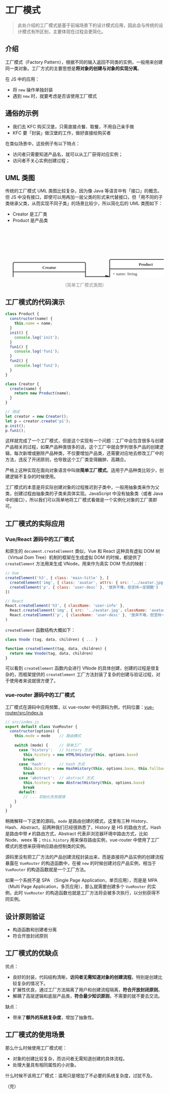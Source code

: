# 工厂模式

> 此处介绍的工厂模式是基于前端场景下的设计模式应用，因此会与传统的设计模式有所区别，主要体现在过程会更简化。

## 介绍

工厂模式（Factory Pattern），根据不同的输入返回不同类的实例，一般用来创建同一类对象。工厂方式的主要思想是**将对象的创建与对象的实现分离**。

在 JS 中的应用：

* 将 `new` 操作单独封装
* 遇到 `new` 时，就要考虑是否该使用工厂模式

## 通俗的示例

* 我们去 KFC 购买汉堡，只需直接点餐、取餐，不用自己亲手做
* KFC 要「封装」做汉堡的工作，做好直接给购买者

在类似场景中，这些例子有以下特点：

* 访问者只需要知道产品名，就可以从工厂获得对应实例；
* 访问者不关心实例创建过程；

## UML 类图

传统的工厂模式 UML 类图比较复杂，因为像 Java 等语言中有「接口」的概念。但 JS 中没有接口，即使可以用再加一层父类的形式来代替接口，但「用不同的子类继承父类，从而实现不同子类」的场景比较少，所以简化后的 UML 类图如下：

* Creator 是工厂类
* Product 是产品类

<div style="text-align: center;">
  <svg id="SvgjsSvg1068" width="758" height="235" xmlns="http://www.w3.org/2000/svg" version="1.1" xmlns:xlink="http://www.w3.org/1999/xlink" xmlns:svgjs="http://svgjs.com/svgjs"><defs id="SvgjsDefs1069"><marker id="SvgjsMarker1108" markerWidth="14" markerHeight="10" refX="10" refY="5" viewBox="0 0 14 10" orient="auto" markerUnits="userSpaceOnUse" stroke-dasharray="0,0"><path id="SvgjsPath1109" d="M0,0 L14,5 L0,10 L0,0" fill="#323232" stroke="#323232" stroke-width="1"></path></marker><marker id="SvgjsMarker1112" markerWidth="14" markerHeight="12" refX="16" refY="6" viewBox="0 0 14 12" orient="auto" markerUnits="userSpaceOnUse" stroke-dasharray="0,0"><path id="SvgjsPath1113" d="M1,1 L14,6 L1,11L1,1" fill="#ffffff" stroke="#323232" stroke-width="2"></path></marker><marker id="SvgjsMarker1116" markerWidth="14" markerHeight="10" refX="10" refY="5" viewBox="0 0 14 10" orient="auto" markerUnits="userSpaceOnUse" stroke-dasharray="0,0"><path id="SvgjsPath1117" d="M0,0 L14,5 L0,10 L0,0" fill="#323232" stroke="#323232" stroke-width="1"></path></marker></defs><g id="SvgjsG1070" transform="translate(25,110.5)"><path id="SvgjsPath1071" d="M 0 4Q 0 0 4 0L 226 0Q 230 0 230 4L 230 86Q 230 90 226 90L 4 90Q 0 90 0 86Z" stroke="rgba(50,50,50,1)" stroke-width="2" fill-opacity="1" fill="#ffffff"></path><path id="SvgjsPath1072" d="M 0 30L 230 30M 0 62L 230 62" stroke="rgba(50,50,50,1)" stroke-width="2" fill="none"></path><path id="SvgjsPath1073" d="M 0 0L 230 0L 230 90L 0 90Z" stroke="none" fill="none"></path><g id="SvgjsG1074"><text id="SvgjsText1075" font-family="微软雅黑" text-anchor="middle" font-size="13px" width="210px" fill="#323232" font-weight="700" align="middle" lineHeight="125%" anchor="middle" family="微软雅黑" size="13px" weight="700" font-style="" opacity="1" y="4.375" transform="rotate(0)"><tspan id="SvgjsTspan1076" dy="16" x="115"><tspan id="SvgjsTspan1077" style="text-decoration:;">Creator</tspan></tspan></text></g><g id="SvgjsG1078"><text id="SvgjsText1079" font-family="微软雅黑" text-anchor="start" font-size="13px" width="210px" fill="#323232" font-weight="400" align="middle" lineHeight="125%" anchor="start" family="微软雅黑" size="13px" weight="400" font-style="" opacity="1" y="34.375" transform="rotate(0)"><tspan id="SvgjsTspan1080" dy="16" x="10"><tspan id="SvgjsTspan1081" style="text-decoration:;"> </tspan></tspan></text></g><g id="SvgjsG1082"><text id="SvgjsText1083" font-family="微软雅黑" text-anchor="start" font-size="13px" width="210px" fill="#323232" font-weight="400" align="middle" lineHeight="125%" anchor="start" family="微软雅黑" size="13px" weight="400" font-style="" opacity="1" y="66.375" transform="rotate(0)"><tspan id="SvgjsTspan1084" dy="16" x="10"><tspan id="SvgjsTspan1085" style="text-decoration:;">+ create(name): Product</tspan></tspan></text></g></g><g id="SvgjsG1086" transform="translate(332,101)"><path id="SvgjsPath1087" d="M 0 4Q 0 0 4 0L 226 0Q 230 0 230 4L 230 105Q 230 109 226 109L 4 109Q 0 109 0 105Z" stroke="rgba(50,50,50,1)" stroke-width="2" fill-opacity="1" fill="#ffffff"></path><path id="SvgjsPath1088" d="M 0 30L 230 30M 0 60L 230 60" stroke="rgba(50,50,50,1)" stroke-width="2" fill="none"></path><path id="SvgjsPath1089" d="M 0 0L 230 0L 230 109L 0 109Z" stroke="none" fill="none"></path><g id="SvgjsG1090"><text id="SvgjsText1091" font-family="微软雅黑" text-anchor="middle" font-size="13px" width="210px" fill="#323232" font-weight="700" align="middle" lineHeight="125%" anchor="middle" family="微软雅黑" size="13px" weight="700" font-style="" opacity="1" y="4.375" transform="rotate(0)"><tspan id="SvgjsTspan1092" dy="16" x="115"><tspan id="SvgjsTspan1093" style="text-decoration:;">Product</tspan></tspan></text></g><g id="SvgjsG1094"><text id="SvgjsText1095" font-family="微软雅黑" text-anchor="start" font-size="13px" width="210px" fill="#323232" font-weight="400" align="middle" lineHeight="125%" anchor="start" family="微软雅黑" size="13px" weight="400" font-style="" opacity="1" y="34.375" transform="rotate(0)"><tspan id="SvgjsTspan1096" dy="16" x="10"><tspan id="SvgjsTspan1097" style="text-decoration:;">+ name: String</tspan></tspan></text></g><g id="SvgjsG1098"><text id="SvgjsText1099" font-family="微软雅黑" text-anchor="start" font-size="13px" width="210px" fill="#323232" font-weight="400" align="middle" lineHeight="125%" anchor="start" family="微软雅黑" size="13px" weight="400" font-style="" opacity="1" y="57.375" transform="rotate(0)"><tspan id="SvgjsTspan1100" dy="16" x="10"><tspan id="SvgjsTspan1101" style="text-decoration:;">+ init()</tspan></tspan><tspan id="SvgjsTspan1102" dy="16" x="10"><tspan id="SvgjsTspan1103" style="text-decoration:;">+ fn1()</tspan></tspan><tspan id="SvgjsTspan1104" dy="16" x="10"><tspan id="SvgjsTspan1105" style="text-decoration:;">+ fn2()</tspan></tspan></text></g></g><g id="SvgjsG1106"><path id="SvgjsPath1107" d="M256 155.5L293.5 155.5L293.5 155.5L328.4 155.5" stroke="#323232" stroke-width="2" fill="none" marker-end="url(#SvgjsMarker1108)"></path></g><g id="SvgjsG1110"><path id="SvgjsPath1111" d="M590 44L616.5 44L616.5 44L643 44" stroke="#323232" stroke-width="2" fill="none" marker-end="url(#SvgjsMarker1112)"></path></g><g id="SvgjsG1114"><path id="SvgjsPath1115" d="M590 75L615.5 75L615.5 75L641 75" stroke="#323232" stroke-width="2" fill="none" marker-end="url(#SvgjsMarker1116)"></path></g><g id="SvgjsG1118" transform="translate(613,25)"><path id="SvgjsPath1119" d="M 0 0L 120 0L 120 40L 0 40Z" stroke="none" fill="none"></path><g id="SvgjsG1120"><text id="SvgjsText1121" font-family="微软雅黑" text-anchor="middle" font-size="13px" width="120px" fill="#323232" font-weight="400" align="middle" lineHeight="125%" anchor="middle" family="微软雅黑" size="13px" weight="400" font-style="" opacity="1" y="9.375" transform="rotate(0)"><tspan id="SvgjsTspan1122" dy="16" x="60"><tspan id="SvgjsTspan1123" style="text-decoration:;">继承自</tspan></tspan></text></g></g><g id="SvgjsG1124" transform="translate(613,55)"><path id="SvgjsPath1125" d="M 0 0L 120 0L 120 40L 0 40Z" stroke="none" fill="none"></path><g id="SvgjsG1126"><text id="SvgjsText1127" font-family="微软雅黑" text-anchor="middle" font-size="13px" width="120px" fill="#323232" font-weight="400" align="middle" lineHeight="125%" anchor="middle" family="微软雅黑" size="13px" weight="400" font-style="" opacity="1" y="9.375" transform="rotate(0)"><tspan id="SvgjsTspan1128" dy="16" x="60"><tspan id="SvgjsTspan1129" style="text-decoration:;">引用了</tspan></tspan></text></g></g></svg>
  <p style="text-align: center; color: #888;">（简单工厂模式类图）</p>
</div>

## 工厂模式的代码演示

```javascript
class Product {
  constructor(name) {
    this.name = name;
  }
  init() {
    console.log('init');
  }
  fun1() {
    console.log('fun1');
  }
  fun2() {
    console.log('fun2');
  }
}

class Creator {
  create(name) {
    return new Product(name);
  }
}

// 测试
let creator = new Creator();
let p = creator.create('p1');
p.init();
p.fun1();
```

这样就完成了一个工厂模式，但是这个实现有一个问题：工厂中会包含很多与创建产品相关的过程，如果产品种类很多的话，这个工厂中就会罗列很多产品的创建逻辑，每次新增或删除产品种类，不仅要增加产品类，还需要对应地去修改工厂中的方法，违反了开闭原则，也导致这个工厂类变得臃肿、高耦合。

严格上这种实现在面向对象语言中叫做**简单工厂模式**。适用于产品种类比较少，创建逻辑不复杂的时候使用。

工厂模式的本意是将实际创建对象的过程推迟到子类中，一般用抽象类来作为父类，创建过程由抽象类的子类来具体实现。JavaScript 中没有抽象类（或者 Java 中的接口），所以我们可以简单地将工厂模式看做是一个实例化对象的工厂类即可。

## 工厂模式的实际应用

### Vue/React 源码中的工厂模式

和原生的 `document.createElement` 类似，Vue 和 React 这种具有虚拟 DOM 树（Virtual Dom Tree）机制的框架在生成虚拟 DOM 的时候，都提供了 `createElement` 方法用来生成 VNode，用来作为真实 DOM 节点的映射：

```javascript
// Vue
createElement('h3', { class: 'main-title' }, [
  createElement('img', { class: 'avatar', attrs: { src: '../avatar.jpg' } }),
  createElement('p', { class: 'user-desc' }, '放弃不难，但坚持一定很酷')
])

// React
React.createElement('h3', { className: 'user-info' },
  React.createElement('img', { src: '../avatar.jpg', className: 'avatar' }),
  React.createElement('p', { className: 'user-desc' }, '放弃不难，但坚持一定很酷')
)
```

`createElement` 函数结构大概如下：

```javascript
class Vnode (tag, data, children) { ... }

function createElement(tag, data, children) {
  return new Vnode(tag, data, children)
}
```

可以看到 `createElement` 函数内会进行 VNode 的具体创建，创建的过程是很复杂的，而框架提供的 `createElement` 工厂方法封装了复杂的创建与验证过程，对于使用者来说就很方便了。

### vue-router 源码中的工厂模式

工厂模式在源码中应用频繁，以 vue-router 中的源码为例，代码位置：[vue-router/src/index.js](https://github.com/vuejs/vue-router/blob/v3.0.6/src/index.js)

```javascript
// src/index.js
export default class VueRouter {
  constructor(options) {
    this.mode = mode	// 路由模式
        
    switch (mode) {     // 简单工厂
      case 'history':   // history 方式
        this.history = new HTML5History(this, options.base)
        break
      case 'hash':      // hash 方式
        this.history = new HashHistory(this, options.base, this.fallback)
        break
      case 'abstract':  // abstract 方式
        this.history = new AbstractHistory(this, options.base)
        break
      default:
        // ... 初始化失败报错
    }
  }
}
```

稍微解释一下这里的源码。`mode` 是路由创建的模式，这里有三种 History、Hash、Abstract，前两种我们已经很熟悉了，History 是 H5 的路由方式，Hash 是路由中带 `#` 的路由方式，Abstract 代表非浏览器环境中路由方式，比如 Node、weex 等；`this.history` 用来保存路由实例，vue-router 中使用了工厂模式的思想来获得响应路由控制类的实例。

源码里没有把工厂方法的产品创建流程封装出来，而是直接将产品实例的创建流程暴露在 `VueRouter` 的构造函数中，在被 `new` 的时候创建对应产品实例，相当于 `VueRouter` 的构造函数就是一个工厂方法。

如果一个系统不是 SPA （Single Page Application，单页应用），而是是 MPA（Multi Page Application，多页应用），那么就需要创建多个 `VueRouter` 的实例，此时 `VueRouter` 的构造函数也就是工厂方法将会被多次执行，以分别获得不同实例。

## 设计原则验证

* 构造函数和创建者分离
* 符合开放封闭原则

## 工厂模式的优缺点

优点：

* 良好的封装，代码结构清晰，**访问者无需知道对象的创建流程**，特别是创建比较复杂的情况下。
* 扩展性优良，通过工厂方法隔离了用户和创建流程隔离，**符合开放封闭原则**。
* 解耦了高层逻辑和底层产品类，**符合最少知识原则**，不需要的就不要去交流。

缺点：

* 带来了**额外的系统复杂度**，增加了抽象性。

## 工厂模式的使用场景

那么什么时候使用工厂模式呢：

* 对象的创建比较复杂，而访问者无需知道创建的具体流程。
* 处理大量具有相同属性的小对象。

什么时候不该用工厂模式：滥用只是增加了不必要的系统复杂度，过犹不及。

（完）
